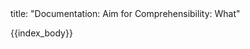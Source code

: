 <frontmatter>
title: "Documentation: Aim for Comprehensibility: What"
</frontmatter>

{{index_body}}
